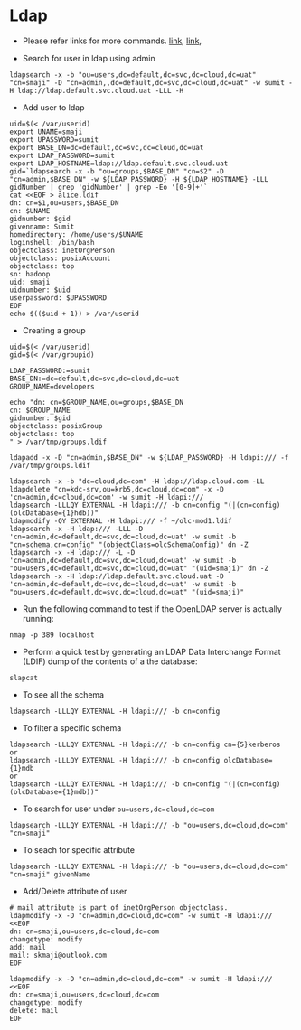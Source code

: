 # Ldap

- Please refer links for more commands. [link](http://techpubs.spinlocksolutions.com/dklar/ldap.html),
[link](https://www.lisenet.com/2014/install-and-configure-an-openldap-server-with-ssl-on-debian-wheezy/),

- Search for user in ldap using admin
```shell
ldapsearch -x -b "ou=users,dc=default,dc=svc,dc=cloud,dc=uat" "cn=smaji" -D "cn=admin,,dc=default,dc=svc,dc=cloud,dc=uat" -w sumit -H ldap://ldap.default.svc.cloud.uat -LLL -H
```

- Add user to ldap
```shell
uid=$(< /var/userid)
export UNAME=smaji
export UPASSWORD=sumit
export BASE_DN=dc=default,dc=svc,dc=cloud,dc=uat
export LDAP_PASSWORD=sumit
export LDAP_HOSTNAME=ldap://ldap.default.svc.cloud.uat
gid=`ldapsearch -x -b "ou=groups,$BASE_DN" "cn=$2" -D "cn=admin,$BASE_DN" -w ${LDAP_PASSWORD} -H ${LDAP_HOSTNAME} -LLL gidNumber | grep 'gidNumber' | grep -Eo '[0-9]+'`
cat <<EOF > alice.ldif
dn: cn=$1,ou=users,$BASE_DN
cn: $UNAME
gidnumber: $gid
givenname: Sumit
homedirectory: /home/users/$UNAME
loginshell: /bin/bash
objectclass: inetOrgPerson
objectclass: posixAccount
objectclass: top
sn: hadoop
uid: smaji
uidnumber: $uid
userpassword: $UPASSWORD
EOF
echo $(($uid + 1)) > /var/userid
```

- Creating a group
```shell
uid=$(< /var/userid)
gid=$(< /var/groupid)

LDAP_PASSWORD:=sumit
BASE_DN:=dc=default,dc=svc,dc=cloud,dc=uat
GROUP_NAME=developers

echo "dn: cn=$GROUP_NAME,ou=groups,$BASE_DN
cn: $GROUP_NAME
gidnumber: $gid
objectclass: posixGroup
objectclass: top
" > /var/tmp/groups.ldif

ldapadd -x -D "cn=admin,$BASE_DN" -w ${LDAP_PASSWORD} -H ldapi:/// -f /var/tmp/groups.ldif
```


```shell
ldapsearch -x -b "dc=cloud,dc=com" -H ldap://ldap.cloud.com -LL
ldapdelete "cn=kdc-srv,ou=krb5,dc=cloud,dc=com" -x -D 'cn=admin,dc=cloud,dc=com' -w sumit -H ldapi:///
ldapsearch -LLLQY EXTERNAL -H ldapi:/// -b cn=config "(|(cn=config)(olcDatabase={1}hdb))"
ldapmodify -QY EXTERNAL -H ldapi:/// -f ~/olc-mod1.ldif
ldapsearch -x -H ldap:/// -LLL -D 'cn=admin,dc=default,dc=svc,dc=cloud,dc=uat' -w sumit -b "cn=schema,cn=config" "(objectClass=olcSchemaConfig)" dn -Z 
ldapsearch -x -H ldap:/// -L -D 'cn=admin,dc=default,dc=svc,dc=cloud,dc=uat' -w sumit -b "ou=users,dc=default,dc=svc,dc=cloud,dc=uat" "(uid=smaji)" dn -Z 
ldapsearch -x -H ldap://ldap.default.svc.cloud.uat -D 'cn=admin,dc=default,dc=svc,dc=cloud,dc=uat' -w sumit -b "ou=users,dc=default,dc=svc,dc=cloud,dc=uat" "(uid=smaji)"
```

- Run the following command to test if the OpenLDAP server is actually running:
```shell
nmap -p 389 localhost
```

- Perform a quick test by generating an LDAP Data Interchange Format (LDIF) dump of the contents of a the database:
```shell
slapcat
```

- To see all the schema
```shell
ldapsearch -LLLQY EXTERNAL -H ldapi:/// -b cn=config
```

- To filter a specific schema
```shell
ldapsearch -LLLQY EXTERNAL -H ldapi:/// -b cn=config cn={5}kerberos
or 
ldapsearch -LLLQY EXTERNAL -H ldapi:/// -b cn=config olcDatabase={1}mdb
or
ldapsearch -LLLQY EXTERNAL -H ldapi:/// -b cn=config "(|(cn=config)(olcDatabase={1}mdb))"
```

- To search for user under `ou=users,dc=cloud,dc=com`
```shell
ldapsearch -LLLQY EXTERNAL -H ldapi:/// -b "ou=users,dc=cloud,dc=com" "cn=smaji"
```

- To seach for specific attribute
```shell
ldapsearch -LLLQY EXTERNAL -H ldapi:/// -b "ou=users,dc=cloud,dc=com" "cn=smaji" givenName
```

- Add/Delete attribute of user
```shelll
# mail attribute is part of inetOrgPerson objectclass.
ldapmodify -x -D "cn=admin,dc=cloud,dc=com" -w sumit -H ldapi:/// <<EOF
dn: cn=smaji,ou=users,dc=cloud,dc=com
changetype: modify
add: mail
mail: skmaji@outlook.com
EOF

ldapmodify -x -D "cn=admin,dc=cloud,dc=com" -w sumit -H ldapi:/// <<EOF
dn: cn=smaji,ou=users,dc=cloud,dc=com
changetype: modify
delete: mail
EOF
```
